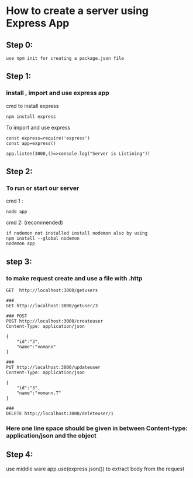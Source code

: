 # How to create a server using Express App

## Step 0:

    use npm init for creating a package.json file

## Step 1:

### install , import and use express app

cmd to install express

    npm install express

To import and use express

    const express=require('express')
    const app=express()

    app.listen(3000,()=>console.log("Server is Listining"))

## Step 2:

### To run or start our server

cmd 1 :

    node app

cmd 2: (recommended)

    if nodemon not installed install nodemon also by using
    npm install --global nodemon
    nodemon app

## step 3:

### to make request create and use a file with .http

    GET  http://localhost:3000/getusers

    ###
    GET http://localhost:3000/getuser/3

    ### POST
    POST http://localhost:3000/createuser
    Content-Type: application/json

    {
        "id":"3",
        "name":"vomann"
    }

    ###
    PUT http://localhost:3000/updateuser
    Content-Type: application/json

    {
        "id":"3",
        "name":"vomann.T"
    }

    ###
    DELETE http://localhost:3000/deleteuser/1

### Here one line space should be given in between Content-type: application/json and the object

## Step 4:

use middle ware app.use(express.json()) to extract body from the request
